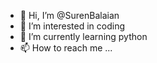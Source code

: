 - 👋 Hi, I’m @SurenBalaian
- 👀 I’m interested in coding
- 🌱 I’m currently learning python
- 📫 How to reach me ...
<!---
SurenBalaian/SurenBalaian is a ✨ special ✨ repository because its `README.md` (this file) appears on your GitHub profile.
You can click the Preview link to take a look at your changes.
--->
